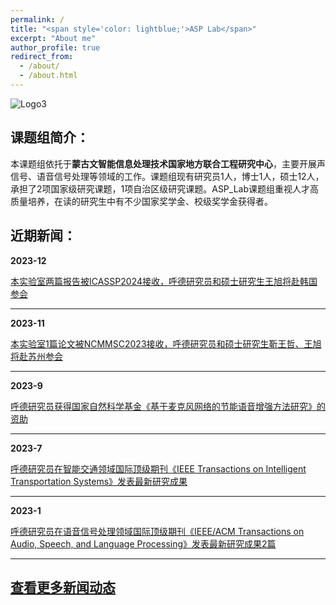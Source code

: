 ```yaml
---
permalink: /
title: "<span style='color: lightblue;'>ASP Lab</span>"
excerpt: "About me"
author_profile: true
redirect_from: 
  - /about/
  - /about.html
---
```

![Logo3](/images/logo3.gif)

## 课题组简介： 


本课题组依托于**蒙古文智能信息处理技术国家地方联合工程研究中心**，主要开展声信号、语音信号处理等领域的工作。课题组现有研究员1人，博士1人，硕士12人，承担了2项国家级研究课题，1项自治区级研究课题。ASP_Lab课题组重视人才高质量培养，在读的研究生中有不少国家奖学金、校级奖学金获得者。


##  近期新闻： 


**2023-12** 

[本实验室两篇报告被ICASSP2024接收，呼德研究员和硕士研究生王旭将赴韩国参会](/2023_12)

---

**2023-11** 

[本实验室1篇论文被NCMMSC2023接收，呼德研究员和硕士研究生靳王哲、王旭将赴苏州参会](/2023_11)

---

**2023-9** 

[呼德研究员获得国家自然科学基金《基于麦克风网络的节能语音增强方法研究》的资助](/2023_9)

---

**2023-7** 

[呼德研究员在智能交通领域国际顶级期刊《IEEE Transactions on Intelligent Transportation Systems》发表最新研究成果](/2023_7)

---

**2023-1** 

[呼德研究员在语音信号处理领域国际顶级期刊《IEEE/ACM Transactions on Audio, Speech, and Language Processing》发表最新研究成果2篇](/2023_1)

---

## [查看更多新闻动态](/News_Updates)


